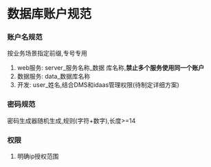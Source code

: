 # 数据库账户规范

### 账户名规范
按业务场景指定前缀,专号专用
1. web服务: server_服务名称_数据 库名称,**禁止多个服务使用同一个账户**
2. 数据服务: data_数据库名称
3. 开发: user_姓名,结合DMS和idaas管理权限(待制定详细方案)

### 密码规范
密码生成器随机生成,规则(字符+数字),长度>=14

### 权限
1. 明确ip授权范围